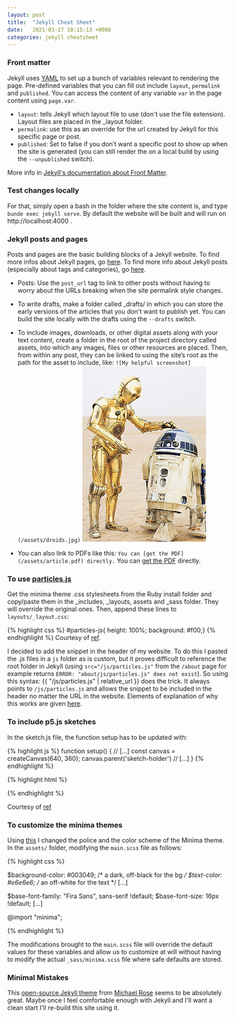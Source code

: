 ```yaml
---
layout: post
title:  "Jekyll Cheat Sheet"
date:   2021-03-17 18:15:13 +0000
categories: jekyll cheatsheet
---
```

### Front matter
Jekyll uses [YAML](https://yaml.org/) to set up a bunch of variables relevant to rendering the page. Pre-defined variables that you can fill out include `layout`, `permalink` and `published`. You can access the content of any variable `var` in the page content using `page.var`.

* `layout`: tells Jekyll which layout file to use (don't use the file extension). Layout files are placed in the _layout folder.
* `permalink`: use this as an override for the url created by Jekyll for this specific page or post.
* `published`: Set to false if you don’t want a specific post to show up when the site is generated (you can still render the on a local build by using the `--unpublished` switch).

More info in [Jekyll's documentation about Front Matter](https://jekyllrb.com/docs/front-matter/).

### Test changes locally
For that, simply open a bash in the folder where the site content is, and type `bunde exec jekyll serve`. By default the website will be built and will run on http://localhost:4000 .

### Jekyll posts and pages
Posts and pages are the basic building blocks of a Jekyll website. To find more infos about Jekyll pages, go [here](https://jekyllrb.com/docs/pages/). To find more info about Jekyll posts (especially about tags and categories), go [here](https://jekyllrb.com/docs/posts/).

* Posts: Use the `post_url` tag to link to other posts without having to worry about the URLs breaking when the site permalink style changes.
* To write drafts, make a folder called _drafts/ in which you can store the early versions of the articles that you don't want to publish yet. You can build the site locally with the drafts using the `--drafts` switch.
* To include images, downloads, or other digital assets along with your text content, create a folder in the root of the project directory called assets, into which any images, files or other resources are placed. Then, from within any post, they can be linked to using the site’s root as the path for the asset to include, like:
`![My helpful screenshot](/assets/droids.jpg)` ![My helpful screenshot](/assets/droids.jpg)

* You can also link to PDFs like this: `You can [get the PDF](/assets/article.pdf) directly.` You can [get the PDF](/assets/article.pdf) directly.

### To use [particles.js](https://vincentgarreau.com/particles.js/)

Get the minima theme .css stylesheets from the Ruby install folder and copy/paste them in the _includes, _layouts, assets and _sass folder. They will override the original ones. Then, append these lines to `layouts/_layout.css`:

{% highlight css %}
#particles-js{
  height: 100%;
  background: #f00;}
{% endhighlight %}
Courtesy of [ref](https://www.youtube.com/watch?v=cUzihD4JBQU).

I decided to add the snippet in the header of my website. To do this I pasted the .js files in a `js` folder as is custom, but it proves difficult to reference the root folder in Jekyll (using `src="/js/particles.js"` from the `/about` page for example returns `ERROR: "about/js/particles.js" does not exist`). So using this syntax: \{\{ "/js/particles.js" \| relative_url \}\} does the trick. It always points to `/js/particles.js` and allows the snippet to be included in the header no matter the URL in the website. Elements of explanation of why this works are given [here](https://jekyllrb.com/docs/liquid/filters/).

### To include p5.js sketches

In the sketch.js file, the function setup has to be updated with:

{% highlight js %}
function setup() {
  // [...]
  const canvas = createCanvas(640, 360);
  canvas.parent('sketch-holder')
  // [...]
}
{% endhighlight %}


<div id="sketch-holder" style="text-align: center;"></div>
<script src="{{"p5/libraries/p5.js" | relative_url}}" type="text/javascript"></script>
<script src="{{"p5/libraries/p5.dom.js" | relative_url}}" type="text/javascript"></script>
<script src="{{"p5/libraries/p5.sound.js" | relative_url}}" type="text/javascript"></script>
<script src="{{"p5/sketch.js" | relative_url}}" type="text/javascript"></script>

{% highlight html %}
<div id="sketch-holder" style="text-align: center;"></div>
<script src="{{"p5/libraries/p5.js" | relative_url}}" type="text/javascript"></script>
<script src="{{"p5/libraries/p5.dom.js" | relative_url}}" type="text/javascript"></script>
<script src="{{"p5/libraries/p5.sound.js" | relative_url}}" type="text/javascript"></script>
<script src="{{"p5/sketch.js" | relative_url}}" type="text/javascript"></script>
{% endhighlight %}

Courtesy of [ref](https://stackoverflow.com/questions/53267193/p5js-with-jekyll)

### To customize the minima themes

Using [this](https://simonkjohnston.life/code/2019/12/20/Minima-Typography.html) I changed the police and the color scheme of the Minima theme. In the `assets/` folder, modifying the `main.scss` file as follows:

{% highlight css %}


$background-color: #003049; /* a dark, off-black for the bg */
$text-color: #e6e6e6; /* an off-white for the text */
[...]

$base-font-family: "Fira Sans", sans-serif !default;
$base-font-size:   16px !default;
[...]

@import "minima";

{% endhighlight %}

The modifications brought to the `main.scss` file will override the default values for these variables and allow us to customize at will without having to modify the actual `_sass/minima.scss` file where safe defaults are stored.

### Minimal Mistakes

This [open-source Jekyll theme](https://mmistakes.github.io/minimal-mistakes/) from [Michael Rose](https://mademistakes.com/) seems to be absolutely great. Maybe once I feel comfortable enough with Jekyll and I'll want a clean start I'll re-build this site using it.

[jekyll-docs]: https://jekyllrb.com/docs/home
[jekyll-gh]:   https://github.com/jekyll/jekyll
[jekyll-talk]: https://talk.jekyllrb.com/

